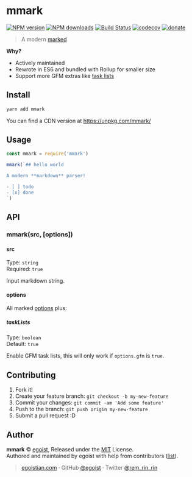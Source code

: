 # mmark

[![NPM version](https://img.shields.io/npm/v/mmark.svg?style=flat)](https://npmjs.com/package/mmark) [![NPM downloads](https://img.shields.io/npm/dm/mmark.svg?style=flat)](https://npmjs.com/package/mmark) [![Build Status](https://img.shields.io/circleci/project/egoist/mmark/master.svg?style=flat)](https://circleci.com/gh/egoist/mmark) [![codecov](https://codecov.io/gh/egoist/mmark/branch/master/graph/badge.svg)](https://codecov.io/gh/egoist/mmark)
 [![donate](https://img.shields.io/badge/$-donate-ff69b4.svg?maxAge=2592000&style=flat)](https://github.com/egoist/donate)

> A modern [marked](https://github.com/chjj/marked)

**Why?**

- Actively maintained
- Rewrote in ES6 and bundled with Rollup for smaller size
- Support more GFM extras like [task lists](https://github.com/blog/1375-task-lists-in-gfm-issues-pulls-comments)

## Install

```bash
yarn add mmark
```

You can find a CDN version at https://unpkg.com/mmark/

## Usage

```js
const mmark = require('mmark')

mmark(`## hello world

A modern **markdown** parser!

- [ ] todo
- [x] done
`)
```

## API

### mmark(src, [options])

#### src

Type: `string`<br>
Required: `true`

Input markdown string.

#### options

All marked [options](https://github.com/chjj/marked#highlight) plus:

##### taskLists

Type: `boolean`<br>
Default: `true`

Enable GFM task lists, this will only work if `options.gfm` is `true`.

## Contributing

1. Fork it!
2. Create your feature branch: `git checkout -b my-new-feature`
3. Commit your changes: `git commit -am 'Add some feature'`
4. Push to the branch: `git push origin my-new-feature`
5. Submit a pull request :D


## Author

**mmark** © [egoist](https://github.com/egoist), Released under the [MIT](./LICENSE) License.<br>
Authored and maintained by egoist with help from contributors ([list](https://github.com/egoist/mmark/contributors)).

> [egoistian.com](https://egoistian.com) · GitHub [@egoist](https://github.com/egoist) · Twitter [@rem_rin_rin](https://twitter.com/rem_rin_rin)
